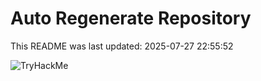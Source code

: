 # Auto Regenerate Repository

This README was last updated: 2025-07-27 22:55:52

 ![TryHackMe](https://tryhackme.com/badge/533634)